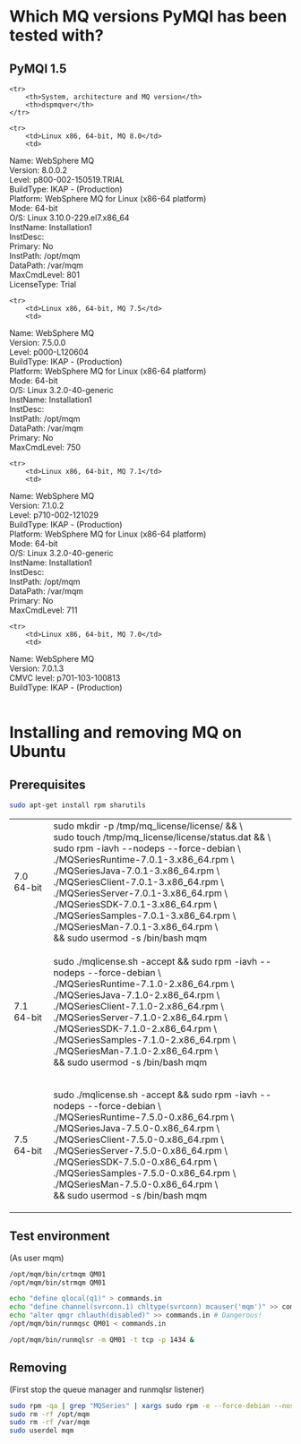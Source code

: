 
Which MQ versions PyMQI has been tested with?
=============================================

PyMQI 1.5
---------

<table>


    <tr>
        <th>System, architecture and MQ version</th>
        <th>dspmqver</th>
    </tr>

    <tr>
        <td>Linux x86, 64-bit, MQ 8.0</td>
        <td>
Name:        WebSphere MQ <br/>
Version:     8.0.0.2 <br/>
Level:       p800-002-150519.TRIAL <br/>
BuildType:   IKAP - (Production) <br/>
Platform:    WebSphere MQ for Linux (x86-64 platform) <br/>
Mode:        64-bit <br/>
O/S:         Linux 3.10.0-229.el7.x86_64 <br/>
InstName:    Installation1 <br/>
InstDesc:     <br/>
Primary:     No <br/>
InstPath:    /opt/mqm <br/>
DataPath:    /var/mqm <br/>
MaxCmdLevel: 801 <br/>
LicenseType: Trial
        </td>
    </tr>

    <tr>
        <td>Linux x86, 64-bit, MQ 7.5</td>
        <td>
Name:        WebSphere MQ <br/>
Version:     7.5.0.0 <br/>
Level:       p000-L120604 <br/>
BuildType:   IKAP - (Production) <br/>
Platform:    WebSphere MQ for Linux (x86-64 platform) <br/>
Mode:        64-bit <br/>
O/S:         Linux 3.2.0-40-generic <br/>
InstName:    Installation1 <br/>
InstDesc:     <br/>
InstPath:    /opt/mqm <br/>
DataPath:    /var/mqm <br/>
Primary:     No <br/>
MaxCmdLevel: 750
        </td>
    </tr>

    <tr>
        <td>Linux x86, 64-bit, MQ 7.1</td>
        <td>
Name:        WebSphere MQ <br/>
Version:     7.1.0.2 <br/>
Level:       p710-002-121029 <br/>
BuildType:   IKAP - (Production) <br/>
Platform:    WebSphere MQ for Linux (x86-64 platform) <br/>
Mode:        64-bit <br/>
O/S:         Linux 3.2.0-40-generic <br/>
InstName:    Installation1 <br/>
InstDesc:     <br/>
InstPath:    /opt/mqm <br/>
DataPath:    /var/mqm <br/>
Primary:     No <br/>
MaxCmdLevel: 711
        </td>
    </tr>

    <tr>
        <td>Linux x86, 64-bit, MQ 7.0</td>
        <td>
Name:        WebSphere MQ <br/>
Version:     7.0.1.3 <br/>
CMVC level:  p701-103-100813 <br/>
BuildType:   IKAP - (Production)
        </td>
    </tr>

</table>

Installing and removing MQ on Ubuntu
====================================

Prerequisites
-------------

``` bash
sudo apt-get install rpm sharutils
```

<table>
    <tr>
        <td>7.0 64-bit</td>
        <td>
sudo mkdir -p /tmp/mq_license/license/ && \ <br/>
sudo touch /tmp/mq_license/license/status.dat && \ <br/>
sudo rpm -iavh --nodeps --force-debian \ <br/>
./MQSeriesRuntime-7.0.1-3.x86_64.rpm \ <br/>
./MQSeriesJava-7.0.1-3.x86_64.rpm \ <br/>
./MQSeriesClient-7.0.1-3.x86_64.rpm \ <br/>
./MQSeriesServer-7.0.1-3.x86_64.rpm \ <br/>
./MQSeriesSDK-7.0.1-3.x86_64.rpm \ <br/>
./MQSeriesSamples-7.0.1-3.x86_64.rpm \ <br/>
./MQSeriesMan-7.0.1-3.x86_64.rpm \ <br/>
&& sudo usermod -s /bin/bash mqm 
        </td>
    </tr>
    <tr>
        <td>7.1 64-bit</td>
        <td>

sudo ./mqlicense.sh -accept && sudo rpm -iavh --nodeps --force-debian \ <br/>
    ./MQSeriesRuntime-7.1.0-2.x86_64.rpm \ <br/>
    ./MQSeriesJava-7.1.0-2.x86_64.rpm \ <br/>
    ./MQSeriesClient-7.1.0-2.x86_64.rpm \ <br/>
    ./MQSeriesServer-7.1.0-2.x86_64.rpm \ <br/>
    ./MQSeriesSDK-7.1.0-2.x86_64.rpm \ <br/>
    ./MQSeriesSamples-7.1.0-2.x86_64.rpm \ <br/>
    ./MQSeriesMan-7.1.0-2.x86_64.rpm \ <br/>
    && sudo usermod -s /bin/bash mqm
        </td>
    </tr>
    <tr>
        <td>7.5 64-bit</td>
        <td>

sudo ./mqlicense.sh -accept && sudo rpm -iavh --nodeps --force-debian \ <br/>
    ./MQSeriesRuntime-7.5.0-0.x86_64.rpm  \ <br/>
    ./MQSeriesJava-7.5.0-0.x86_64.rpm  \ <br/>
    ./MQSeriesClient-7.5.0-0.x86_64.rpm  \ <br/>
    ./MQSeriesServer-7.5.0-0.x86_64.rpm  \ <br/>
    ./MQSeriesSDK-7.5.0-0.x86_64.rpm  \ <br/>
    ./MQSeriesSamples-7.5.0-0.x86_64.rpm  \ <br/>
    ./MQSeriesMan-7.5.0-0.x86_64.rpm  \ <br/>
    && sudo usermod -s /bin/bash mqm
        </td>
    </tr>
</table>

Test environment
----------------

(As user mqm)

``` bash
/opt/mqm/bin/crtmqm QM01
/opt/mqm/bin/strmqm QM01

echo "define qlocal(q1)" > commands.in
echo "define channel(svrconn.1) chltype(svrconn) mcauser('mqm')" >> commands.in # Note mcauser!
echo "alter qmgr chlauth(disabled)" >> commands.in # Dangerous!
/opt/mqm/bin/runmqsc QM01 < commands.in

/opt/mqm/bin/runmqlsr -m QM01 -t tcp -p 1434 &
```

Removing
--------

(First stop the queue manager and runmqlsr listener)

``` bash
sudo rpm -qa | grep "MQSeries" | xargs sudo rpm -e --force-debian --noscripts
sudo rm -rf /opt/mqm
sudo rm -rf /var/mqm
sudo userdel mqm
```